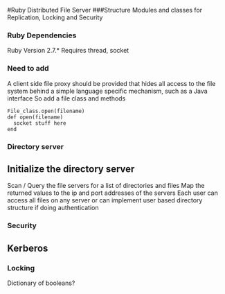 #Ruby Distributed File Server
###Structure
Modules and classes for Replication, Locking and Security 

### Ruby Dependencies

Ruby Version 2.7.*
Requires thread, socket

### Need to add 
A client side file proxy should be provided that hides all access to the file system behind a simple language specific mechanism, such as a Java interface 
So add a file class and methods
````
File_class.open(filename)
def open(filename)
  socket stuff here
end
````

### Directory server
## Initialize the directory server
Scan / Query the file servers for a list of directories and files
Map the returned values to the ip and port addresses of the servers
Each user can access all files on any server or
can implement user based directory structure if doing authentication

### Security 
## Kerberos

### Locking
Dictionary of booleans?
